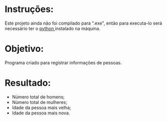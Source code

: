 # Instruções:

<div>
    <p>
        Este projeto ainda não foi compilado para ".exe", então para executa-lo 		será necessário ter o <a href='https://www.python.org/downloads/' 				target='_blank'>python </a> instalado na máquina.
    </p>

</div>

# Objetivo:

Programa criado para registrar informações de pessoas. 



# Resultado:

<div>
    <ul>
        <li>Número total de homens;</li>
        <li>Número total de mulheres;</li>
        <li>Idade da pessoa mais velha;</li>
        <li>Idade da pessoa mais nova.</li>
    </ul>
</div>

